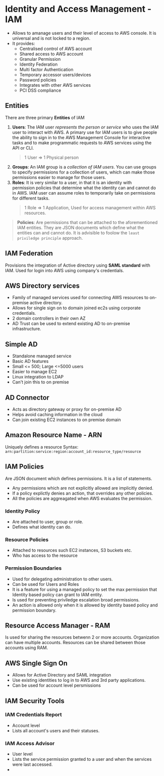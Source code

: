 # Identity and Access Management - IAM
* Allows to amanage users and their level of access to AWS console. It is universal and is not locked to a region.
* It provides:
    * Centralised control of AWS account
    * Shared access to AWS account
    * Granular Permission
    * Identity Federation
    * Multi factor Authentication
    * Temporary accessor users/devices
    * Password policies
    * Integrates with other AWS services
    * PCI DSS compliance

## Entities

There are three primary **Entities** of IAM
1. **Users**: The IAM user *represents the person or service* who uses the IAM user to interact with AWS. A primary use for IAM users is to give people the ability to sign in to the AWS Management Console for interactive tasks and to make programmatic requests to AWS services using the API or CLI. 
    > 1 User => 1 Physical person
2. **Groups**: An IAM group is a *collection of IAM users*. You can use groups to specify permissions for a collection of users, which can make those permissions easier to manage for those users.
3. **Roles**: It is very similar to a user, in that it is an identity with permission policies that determine what the identity can and cannot do in AWS. IAM user can assume roles to temporarily take on permissions for different tasks.
    > 1 Role => 1 Application, Used for access management within AWS resources.

> **Policies**: Are permissions that can be attached to the aforementioned IAM entities. They are JSON documents which define what the entities can and cannot do. It is advisible to foolow the `least priviledge principle` approach.

## IAM Federation
Provisions the integration of Active directory using **SAML standard** with IAM. Used for login into AWS using company's credentials.

## AWS Directory services
* Family of managed services used for connecting AWS resources to on-premise active directory.
* Allows for single sign on to domain joined ec2s using corporate credentials.
* 2 domain controllers in their own AZ
* AD Trust can be used to extend existing AD to on-premise infrastructure.

## Simple AD
* Standalone managed service
* Basic AD features
* Small <= 500; Large <=5000 users
* Easier to manage EC2 
* Linux integration to LDAP
* Can't join this to on premise

## AD Connector
* Acts as directory gateway or proxy for on-premise AD
* Helps avoid caching information in the cloud
* Can join existing EC2 instances to on premise domain

## Amazon Resource Name - ARN
Uniquely defines a resource
Syntax: `arn:partition:service:region:account_id:resource_type/resource`

## IAM Policies
Are JSON document which defines permissions. It is a list of statements.
- Any permissions which are not explicitly allowed are implicitly denied.
- If a policy explictly denies an action, that overrides any other policies.
- All the policies are aggreagated when AWS evaluates the permission.

### Identity Policy
- Are attached to user, group or role.
- Defines what identity can do.
### Resource Policies
- Attached to resources such EC2 instances, S3 buckets etc.
- Who has access to the resource
### Permission Boundaries
- Used for delegating administration to other users.
- Can be used for Users and Roles 
- It is a feature for using a managed policy to set the max permission that Identity based policy can grant to IAM entity.
- Is used for preventing priviledge escalation broad permissions.
- An action is allowed only when it is allowed by identity based policy and permission boundary.
 
 ## Resource Access Manager - RAM
 Is used for sharing the resources betwenn 2 or more accounts. Organization can have multiple accounts. Resources can be shared between those accounts using RAM.

 ## AWS Single Sign On
 - Allows for Active Directory and SAML integration
 - Use existing identities to log in to AWS and 3rd party applications.
 - Can be used for account level persmissions

## IAM Security Tools
### IAM Credentials Report
* Account level
* Lists all account's users and their statuses.

### IAM Access Advisor
* User level
* Lists the service permission granted to a user and when the services were last accessed.
* 
